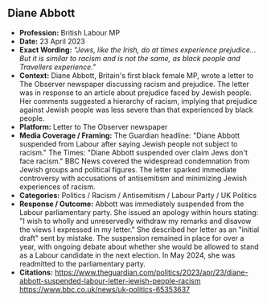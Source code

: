 ## Diane Abbott
- **Profession:** British Labour MP
- **Date:** 23 April 2023
- **Exact Wording:** *"Jews, like the Irish, do at times experience prejudice... But it is similar to racism and is not the same, as black people and Travellers experience."*
- **Context:** Diane Abbott, Britain's first black female MP, wrote a letter to The Observer newspaper discussing racism and prejudice. The letter was in response to an article about prejudice faced by Jewish people. Her comments suggested a hierarchy of racism, implying that prejudice against Jewish people was less severe than that experienced by black people.
- **Platform:** Letter to The Observer newspaper
- **Media Coverage / Framing:** The Guardian headline: "Diane Abbott suspended from Labour after saying Jewish people not subject to racism." The Times: "Diane Abbott suspended over claim Jews don't face racism." BBC News covered the widespread condemnation from Jewish groups and political figures. The letter sparked immediate controversy with accusations of antisemitism and minimizing Jewish experiences of racism.
- **Categories:** Politics / Racism / Antisemitism / Labour Party / UK Politics
- **Response / Outcome:** Abbott was immediately suspended from the Labour parliamentary party. She issued an apology within hours stating: "I wish to wholly and unreservedly withdraw my remarks and disavow the views I expressed in my letter." She described her letter as an "initial draft" sent by mistake. The suspension remained in place for over a year, with ongoing debate about whether she would be allowed to stand as a Labour candidate in the next election. In May 2024, she was readmitted to the parliamentary party.
- **Citations:** https://www.theguardian.com/politics/2023/apr/23/diane-abbott-suspended-labour-letter-jewish-people-racism https://www.bbc.co.uk/news/uk-politics-65353637
